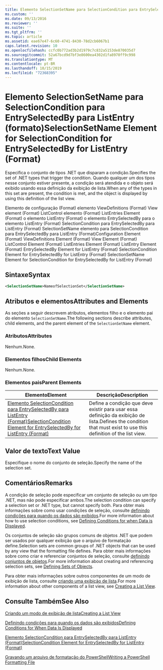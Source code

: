 ```yaml
---
title: Elemento SelectionSetName para SelectionCondition para EntrySelectedBy para ListEntry (Format) | Microsoft Docs
ms.custom: ''
ms.date: 09/13/2016
ms.reviewer: ''
ms.suite: ''
ms.tgt_pltfrm: ''
ms.topic: article
ms.assetid: eae67e47-6c60-4741-8430-78d2cb6067b1
caps.latest.revision: 10
ms.openlocfilehash: ccfc0b772ad3b2d1979c7c832a5153de870035d7
ms.sourcegitcommit: 52a67bcd9d7bf3e8600ea4302d1fa8970ff9c998
ms.translationtype: MT
ms.contentlocale: pt-BR
ms.lasthandoff: 10/15/2019
ms.locfileid: "72368395"
---
```

# <a name="selectionsetname-element-for-selectioncondition-for-entryselectedby-for-listentry-format"></a><span data-ttu-id="71cce-102">Elemento SelectionSetName para SelectionCondition para EntrySelectedBy para ListEntry (formato)</span><span class="sxs-lookup"><span data-stu-id="71cce-102">SelectionSetName Element for SelectionCondition for EntrySelectedBy for ListEntry (Format)</span></span>

<span data-ttu-id="71cce-103">Especifica o conjunto de tipos .NET que disparam a condição.</span><span class="sxs-lookup"><span data-stu-id="71cce-103">Specifies the set of .NET types that trigger the condition.</span></span> <span data-ttu-id="71cce-104">Quando qualquer um dos tipos nesse conjunto estiver presente, a condição será atendida e o objeto será exibido usando essa definição da exibição de lista.</span><span class="sxs-lookup"><span data-stu-id="71cce-104">When any of the types in this set are present, the condition is met, and the object is displayed by using this definition of the list view.</span></span>

<span data-ttu-id="71cce-105">Elemento de configuração (Format) elemento ViewDefinitions (Format) View element (Format) ListControl elemento (Format) ListEntries Element (Format) o elemento ListEntry (Format) o elemento EntrySelectedBy para o elemento ListEntry (Format) SelectionCondition para EntrySelectedBy para ListEntry (Format) SelectionSetName elemento para SelectionCondition para EntrySelectedBy para ListEntry (Format)</span><span class="sxs-lookup"><span data-stu-id="71cce-105">Configuration Element (Format) ViewDefinitions Element (Format) View Element (Format) ListControl Element (Format) ListEntries Element (Format) ListEntry Element (Format) EntrySelectedBy Element for ListEntry (Format) SelectionCondition Element for EntrySelectedBy for ListEntry (Format) SelectionSetName Element for SelectionCondition for EntrySelectedBy for ListEntry (Format)</span></span>

## <a name="syntax"></a><span data-ttu-id="71cce-106">Sintaxe</span><span class="sxs-lookup"><span data-stu-id="71cce-106">Syntax</span></span>

```xml
<SelectionSetName>NameofSelectionSet</SelectionSetName>
```

## <a name="attributes-and-elements"></a><span data-ttu-id="71cce-107">Atributos e elementos</span><span class="sxs-lookup"><span data-stu-id="71cce-107">Attributes and Elements</span></span>

<span data-ttu-id="71cce-108">As seções a seguir descrevem atributos, elementos filho e o elemento pai do elemento `SelectionSetName`.</span><span class="sxs-lookup"><span data-stu-id="71cce-108">The following sections describe attributes, child elements, and the parent element of the `SelectionSetName` element.</span></span>

### <a name="attributes"></a><span data-ttu-id="71cce-109">Atributos</span><span class="sxs-lookup"><span data-stu-id="71cce-109">Attributes</span></span>

<span data-ttu-id="71cce-110">Nenhum.</span><span class="sxs-lookup"><span data-stu-id="71cce-110">None.</span></span>

### <a name="child-elements"></a><span data-ttu-id="71cce-111">Elementos filhos</span><span class="sxs-lookup"><span data-stu-id="71cce-111">Child Elements</span></span>

<span data-ttu-id="71cce-112">Nenhum.</span><span class="sxs-lookup"><span data-stu-id="71cce-112">None.</span></span>

### <a name="parent-elements"></a><span data-ttu-id="71cce-113">Elementos pais</span><span class="sxs-lookup"><span data-stu-id="71cce-113">Parent Elements</span></span>

|<span data-ttu-id="71cce-114">Elemento</span><span class="sxs-lookup"><span data-stu-id="71cce-114">Element</span></span>|<span data-ttu-id="71cce-115">Descrição</span><span class="sxs-lookup"><span data-stu-id="71cce-115">Description</span></span>|
|-------------|-----------------|
|[<span data-ttu-id="71cce-116">Elemento SelectionCondition para EntrySelectedBy para ListEntry (Format)</span><span class="sxs-lookup"><span data-stu-id="71cce-116">SelectionCondition Element for EntrySelectedBy for ListEntry (Format)</span></span>](./selectioncondition-element-for-entryselectedby-for-listcontrol-format.md)|<span data-ttu-id="71cce-117">Define a condição que deve existir para usar essa definição da exibição de lista.</span><span class="sxs-lookup"><span data-stu-id="71cce-117">Defines the condition that must exist to use this definition of the list view.</span></span>|

## <a name="text-value"></a><span data-ttu-id="71cce-118">Valor de texto</span><span class="sxs-lookup"><span data-stu-id="71cce-118">Text Value</span></span>

<span data-ttu-id="71cce-119">Especifique o nome do conjunto de seleção.</span><span class="sxs-lookup"><span data-stu-id="71cce-119">Specify the name of the selection set.</span></span>

## <a name="remarks"></a><span data-ttu-id="71cce-120">Comentários</span><span class="sxs-lookup"><span data-stu-id="71cce-120">Remarks</span></span>

<span data-ttu-id="71cce-121">A condição de seleção pode especificar um conjunto de seleção ou um tipo .NET, mas não pode especificar ambos.</span><span class="sxs-lookup"><span data-stu-id="71cce-121">The selection condition can specify a selection set or .NET type, but cannot specify both.</span></span> <span data-ttu-id="71cce-122">Para obter mais informações sobre como usar condições de seleção, consulte [definindo condições para quando os dados são exibidos](./defining-conditions-for-displaying-data.md).</span><span class="sxs-lookup"><span data-stu-id="71cce-122">For more information about how to use selection conditions, see [Defining Conditions for when Data is Displayed](./defining-conditions-for-displaying-data.md).</span></span>

<span data-ttu-id="71cce-123">Os conjuntos de seleção são grupos comuns de objetos .NET que podem ser usados por qualquer exibição que o arquivo de formatação define.</span><span class="sxs-lookup"><span data-stu-id="71cce-123">Selection sets are common groups of .NET objects that can be used by any view that the formatting file defines.</span></span> <span data-ttu-id="71cce-124">Para obter mais informações sobre como criar e referenciar conjuntos de seleção, consulte [definindo conjuntos de objetos](./defining-selection-sets.md).</span><span class="sxs-lookup"><span data-stu-id="71cce-124">For more information about creating and referencing selection sets, see [Defining Sets of Objects](./defining-selection-sets.md).</span></span>

<span data-ttu-id="71cce-125">Para obter mais informações sobre outros componentes de um modo de exibição de lista, consulte [criando uma exibição de lista](./creating-a-list-view.md).</span><span class="sxs-lookup"><span data-stu-id="71cce-125">For more information about other components of a list view, see [Creating a List View](./creating-a-list-view.md).</span></span>

## <a name="see-also"></a><span data-ttu-id="71cce-126">Consulte Também</span><span class="sxs-lookup"><span data-stu-id="71cce-126">See Also</span></span>

[<span data-ttu-id="71cce-127">Criando um modo de exibição de lista</span><span class="sxs-lookup"><span data-stu-id="71cce-127">Creating a List View</span></span>](./creating-a-list-view.md)

[<span data-ttu-id="71cce-128">Definindo condições para quando os dados são exibidos</span><span class="sxs-lookup"><span data-stu-id="71cce-128">Defining Conditions for When Data Is Displayed</span></span>](./defining-conditions-for-displaying-data.md)

[<span data-ttu-id="71cce-129">Elemento SelectionCondition para EntrySelectedBy para ListEntry (Format)</span><span class="sxs-lookup"><span data-stu-id="71cce-129">SelectionCondition Element for EntrySelectedBy for ListEntry (Format)</span></span>](./selectioncondition-element-for-entryselectedby-for-listcontrol-format.md)

[<span data-ttu-id="71cce-130">Gravando um arquivo de formatação do PowerShell</span><span class="sxs-lookup"><span data-stu-id="71cce-130">Writing a PowerShell Formatting File</span></span>](./writing-a-powershell-formatting-file.md)
